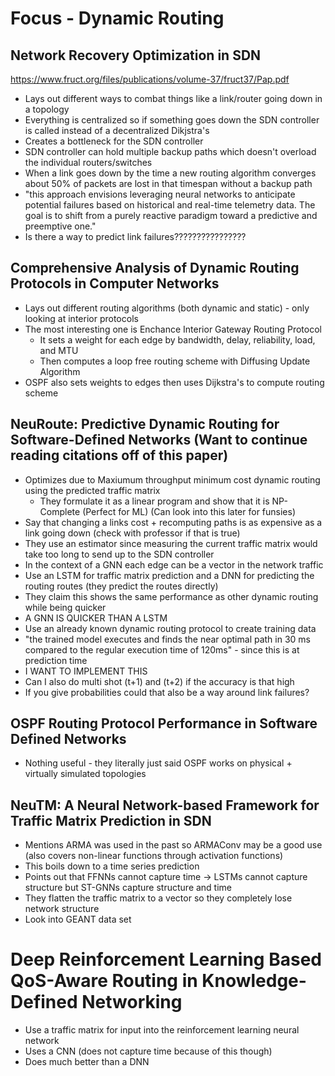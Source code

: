 # Focus - Dynamic Routing

## Network Recovery Optimization in SDN
https://www.fruct.org/files/publications/volume-37/fruct37/Pap.pdf
- Lays out different ways to combat things like a link/router going down in a topology
- Everything is centralized so if something goes down the SDN controller is called instead of a decentralized Dikjstra's
- Creates a bottleneck for the SDN controller
- SDN controller can hold multiple backup paths which doesn't overload the individual routers/switches
- When a link goes down by the time a new routing algorithm converges about 50% of packets are lost in that timespan without a backup path
- "this approach envisions leveraging neural networks to anticipate potential failures based on historical and real-time telemetry data. The goal is to shift from a purely reactive paradigm toward a predictive and preemptive one."
- Is there a way to predict link failures????????????????

## Comprehensive Analysis of Dynamic Routing Protocols in Computer Networks
- Lays out different routing algorithms (both dynamic and static) - only looking at interior protocols
- The most interesting one is Enchance Interior Gateway Routing Protocol
  - It sets a weight for each edge by bandwidth, delay, reliability, load, and MTU
  - Then computes a loop free routing scheme with Diffusing Update Algorithm
- OSPF also sets weights to edges then uses Dijkstra's to compute routing scheme

## NeuRoute: Predictive Dynamic Routing for Software-Defined Networks (Want to continue reading citations off of this paper)
- Optimizes due to Maxiumum throughput minimum cost dynamic routing using the predicted traffic matrix
  - They formulate it as a linear program and show that it is NP-Complete (Perfect for ML) (Can look into this later for funsies)
- Say that changing a links cost + recomputing paths is as expensive as a link going down (check with professor if that is true)
- They use an estimator since measuring the current traffic matrix would take too long to send up to the SDN controller
- In the context of a GNN each edge can be a vector in the network traffic
- Use an LSTM for traffic matrix prediction and a DNN for predicting the routing routes (they predict the routes directly)
- They claim this shows the same performance as other dynamic routing while being quicker
- A GNN IS QUICKER THAN A LSTM
- Use an already known dynamic routing protocol to create training data
- "the trained model executes and finds the near optimal path in 30 ms compared to the regular execution time of 120ms" - since this is at prediction time
- I WANT TO IMPLEMENT THIS
- Can I also do multi shot (t+1) and (t+2) if the accuracy is that high
- If you give probabilities could that also be a way around link failures?

## OSPF Routing Protocol Performance in Software Defined Networks
- Nothing useful - they literally just said OSPF works on physical + virtually simulated topologies

## NeuTM: A Neural Network-based Framework for Traffic Matrix Prediction in SDN
- Mentions ARMA was used in the past so ARMAConv may be a good use (also covers non-linear functions through activation functions)
- This boils down to a time series prediction
- Points out that FFNNs cannot capture time -> LSTMs cannot capture structure but ST-GNNs capture structure and time
- They flatten the traffic matrix to a vector so they completely lose network structure
- Look into GEANT data set

# Deep Reinforcement Learning Based QoS-Aware Routing in Knowledge-Defined Networking
- Use a traffic matrix for input into the reinforcement learning neural network
- Uses a CNN (does not capture time because of this though)
- Does much better than a DNN